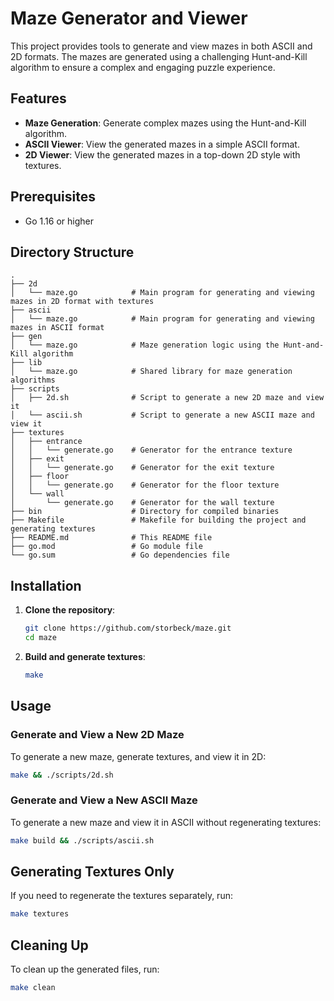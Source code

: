 # Maze Generator and Viewer

This project provides tools to generate and view mazes in both ASCII and 2D formats. The mazes are generated using a challenging Hunt-and-Kill algorithm to ensure a complex and engaging puzzle experience.

## Features

- **Maze Generation**: Generate complex mazes using the Hunt-and-Kill algorithm.
- **ASCII Viewer**: View the generated mazes in a simple ASCII format.
- **2D Viewer**: View the generated mazes in a top-down 2D style with textures.

## Prerequisites

- Go 1.16 or higher

## Directory Structure

```
.
├── 2d
│   └── maze.go            # Main program for generating and viewing mazes in 2D format with textures
├── ascii
│   └── maze.go            # Main program for generating and viewing mazes in ASCII format
├── gen
│   └── maze.go            # Maze generation logic using the Hunt-and-Kill algorithm
├── lib
│   └── maze.go            # Shared library for maze generation algorithms
├── scripts
│   ├── 2d.sh              # Script to generate a new 2D maze and view it
│   └── ascii.sh           # Script to generate a new ASCII maze and view it
├── textures
│   ├── entrance
│   │   └── generate.go    # Generator for the entrance texture
│   ├── exit
│   │   └── generate.go    # Generator for the exit texture
│   ├── floor
│   │   └── generate.go    # Generator for the floor texture
│   └── wall
│       └── generate.go    # Generator for the wall texture
├── bin                    # Directory for compiled binaries
├── Makefile               # Makefile for building the project and generating textures
├── README.md              # This README file
├── go.mod                 # Go module file
└── go.sum                 # Go dependencies file
```

## Installation

1. **Clone the repository**:
   ```sh
   git clone https://github.com/storbeck/maze.git
   cd maze
   ```

2. **Build and generate textures**:
   ```sh
   make
   ```

## Usage

### Generate and View a New 2D Maze

To generate a new maze, generate textures, and view it in 2D:

```sh
make && ./scripts/2d.sh
```

### Generate and View a New ASCII Maze

To generate a new maze and view it in ASCII without regenerating textures:

```sh
make build && ./scripts/ascii.sh
```

## Generating Textures Only

If you need to regenerate the textures separately, run:

```sh
make textures
```

## Cleaning Up

To clean up the generated files, run:

```sh
make clean
```